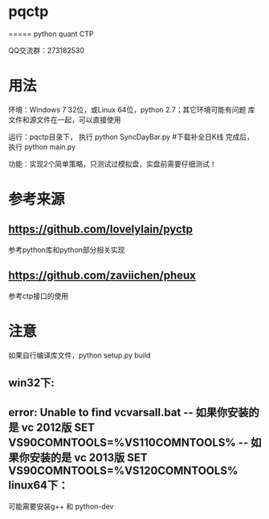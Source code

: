 # pqctp
=====
python quant CTP

QQ交流群：273182530

用法
=====
环境：Windows 7 32位，或Linux 64位，python 2.7；其它环境可能有问题
库文件和源文件在一起，可以直接使用

运行：pqctp目录下，
执行 python SyncDayBar.py  #下载补全日K线
完成后，
执行 python main.py

功能：实现2个简单策略，只测试过模拟盘，实盘前需要仔细测试！


参考来源
=====

https://github.com/lovelylain/pyctp
-----
参考python库和python部分相关实现

https://github.com/zaviichen/pheux
-----
参考ctp接口的使用

注意
=====
如果自行编译库文件，python setup.py build

win32下:
-----
error: Unable to find vcvarsall.bat
-- 如果你安装的是 vc 2012版 SET VS90COMNTOOLS=%VS110COMNTOOLS%
-- 如果你安装的是 vc 2013版 SET VS90COMNTOOLS=%VS120COMNTOOLS%
linux64下：
-----
可能需要安装g++ 和 python-dev
